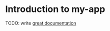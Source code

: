 # Introduction to my-app

TODO: write [great documentation](http://jacobian.org/writing/what-to-write/)
